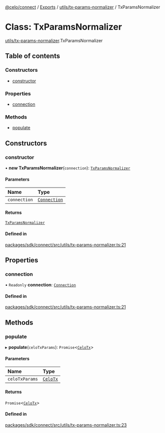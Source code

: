 [@celo/connect](../README.md) / [Exports](../modules.md) / [utils/tx-params-normalizer](../modules/utils_tx_params_normalizer.md) / TxParamsNormalizer

# Class: TxParamsNormalizer

[utils/tx-params-normalizer](../modules/utils_tx_params_normalizer.md).TxParamsNormalizer

## Table of contents

### Constructors

- [constructor](utils_tx_params_normalizer.TxParamsNormalizer.md#constructor)

### Properties

- [connection](utils_tx_params_normalizer.TxParamsNormalizer.md#connection)

### Methods

- [populate](utils_tx_params_normalizer.TxParamsNormalizer.md#populate)

## Constructors

### constructor

• **new TxParamsNormalizer**(`connection`): [`TxParamsNormalizer`](utils_tx_params_normalizer.TxParamsNormalizer.md)

#### Parameters

| Name | Type |
| :------ | :------ |
| `connection` | [`Connection`](connection.Connection.md) |

#### Returns

[`TxParamsNormalizer`](utils_tx_params_normalizer.TxParamsNormalizer.md)

#### Defined in

[packages/sdk/connect/src/utils/tx-params-normalizer.ts:21](https://github.com/celo-org/developer-tooling/blob/master/packages/sdk/connect/src/utils/tx-params-normalizer.ts#L21)

## Properties

### connection

• `Readonly` **connection**: [`Connection`](connection.Connection.md)

#### Defined in

[packages/sdk/connect/src/utils/tx-params-normalizer.ts:21](https://github.com/celo-org/developer-tooling/blob/master/packages/sdk/connect/src/utils/tx-params-normalizer.ts#L21)

## Methods

### populate

▸ **populate**(`celoTxParams`): `Promise`\<[`CeloTx`](../modules/types.md#celotx)\>

#### Parameters

| Name | Type |
| :------ | :------ |
| `celoTxParams` | [`CeloTx`](../modules/types.md#celotx) |

#### Returns

`Promise`\<[`CeloTx`](../modules/types.md#celotx)\>

#### Defined in

[packages/sdk/connect/src/utils/tx-params-normalizer.ts:23](https://github.com/celo-org/developer-tooling/blob/master/packages/sdk/connect/src/utils/tx-params-normalizer.ts#L23)
